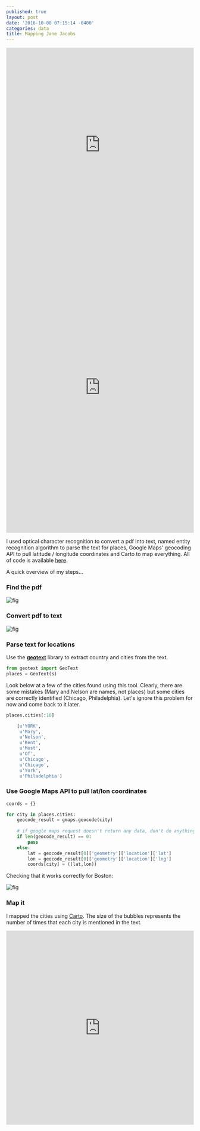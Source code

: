 ```yaml
---
published: true
layout: post
date: '2016-10-08 07:15:14 -0400'
categories: data
title: Mapping Jane Jacobs
---
```


<iframe width="100%" height="520" frameborder="0" src="https://willgeary.carto.com/viz/31c6b2d0-8db4-11e6-ab40-0ef7f98ade21/embed_map?zoom=4&center_lat=40&center_lon=-100" allowfullscreen webkitallowfullscreen mozallowfullscreen oallowfullscreen msallowfullscreen></iframe>



<iframe src="http://timemapper.okfnlabs.org/adamrabinowitz/archaeowinetimeliner?embed=1" frameborder="0" style="border: none;" width="100%" height="780;"></iframe>


I used optical character recognition to convert a pdf into text, named entity recognition algorithm to parse the text for places, Google Maps' geocoding API to pull latitude / longitude coordinates and Carto to map everything. All of code is available [here](http://nbviewer.jupyter.org/github/willgeary/janejacobs/blob/master/Notebook.ipynb).

A quick overview of my steps...

### Find the pdf

![fig](https://raw.githubusercontent.com/willgeary/janejacobs/master/Images/Cover.png)


### Convert pdf to text


![fig](https://raw.githubusercontent.com/willgeary/janejacobs/master/Images/screencast.gif)


### Parse text for locations

Use the [**geotext**](https://pypi.python.org/pypi/geotext) library to extract country and cities from the text.


```python
from geotext import GeoText
places = GeoText(s)
```

Look below at a few of the cities found using this tool. Clearly, there are some mistakes (Mary and Nelson are names, not places) but some cities are correctly identified (Chicago, Philadelphia). Let's ignore this problem for now and come back to it later.


```python
places.cities[:10]

    [u'YORK',
     u'Mary',
     u'Nelson',
     u'Kent',
     u'Most',
     u'Of',
     u'Chicago',
     u'Chicago',
     u'York',
     u'Philadelphia']
```


### Use Google Maps API to pull lat/lon coordinates 


```python
coords = {}

for city in places.cities:
    geocode_result = gmaps.geocode(city)
    
    # if google maps request doesn't return any data, don't do anything
    if len(geocode_result) == 0:
        pass
    else:
        lat = geocode_result[0]['geometry']['location']['lat']
        lon = geocode_result[0]['geometry']['location']['lng']
        coords[city] = ((lat,lon))
```
Checking that it works correctly for Boston:

![fig](https://raw.githubusercontent.com/willgeary/janejacobs/master/Images/Boston.png)


### Map it

I mapped the cities using [Carto](https://willgeary.carto.com/viz/31c6b2d0-8db4-11e6-ab40-0ef7f98ade21/public_map). The size of the bubbles represents the number of times that each city is mentioned in the text.

<iframe width="100%" height="520" frameborder="0" src="https://willgeary.carto.com/viz/31c6b2d0-8db4-11e6-ab40-0ef7f98ade21/embed_map" allowfullscreen webkitallowfullscreen mozallowfullscreen oallowfullscreen msallowfullscreen></iframe>
